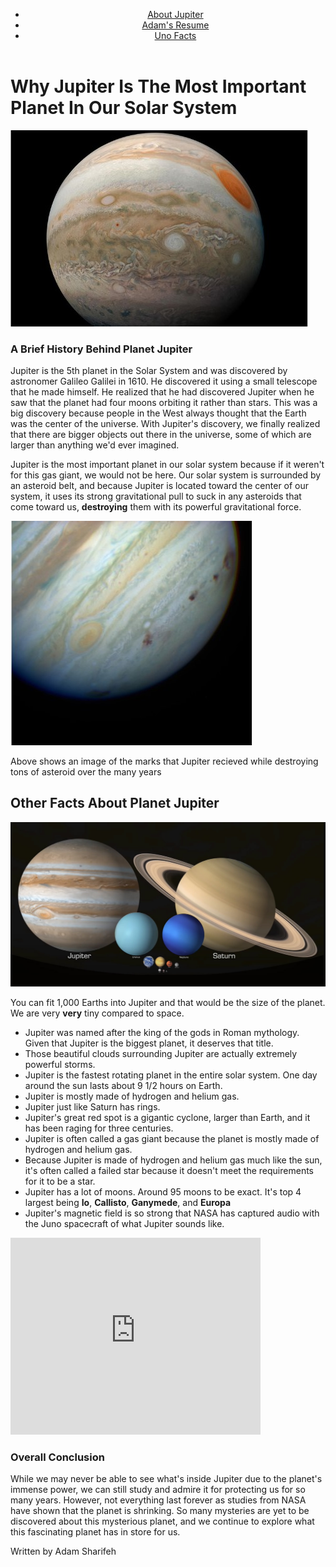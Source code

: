 <!Doctype html>
<html lang = "en">
<head>
  <meta charset="utf-8">
  <title>My Websites</title>
<body>
<header>
  <nav>
    <ul>
      <li><a href="jupiter.html">About Jupiter</a></li>
      <li><a href="esume.html">Adam's Resume</a></li>
      <li><a href="uno.html">Uno Facts</a></li>
    </ul>
  </nav>
</header>
  <h1>Why Jupiter Is The Most Important Planet In Our Solar System</h1>
  <img src="media/image1.jpg" alt="Image of Jupiter"/>
  <h3>A Brief History Behind Planet Jupiter</h3>
  <p>Jupiter is the 5th planet in the Solar System and was discovered by astronomer Galileo Galilei in 1610. He discovered it using a small telescope that he made himself. He realized that he had discovered Jupiter when he saw that the planet had four moons orbiting it rather than stars. This was a big discovery because people in the West always thought that the Earth was the center of the universe. With Jupiter's discovery, we finally realized that there are bigger objects out there in the universe, some of which are larger than anything we'd ever imagined.</p> 
  <p>Jupiter is the most important planet in our solar system because if it weren't for this gas giant, we would not be here. Our solar system is surrounded by an asteroid belt, and because Jupiter is located toward the center of our system, it uses its strong gravitational pull to suck in any asteroids that come toward us, <strong>destroying</strong> them with its powerful gravitational force.</p>
  <img src="media/image2.jpg" alt="Image of Jupiter"/>
  <p>Above shows an image of the marks that Jupiter recieved while destroying tons of asteroid over the many years</p>
  <h2>Other Facts About Planet Jupiter</h2>
  <img src="media/image3.jpg" alt="Image of Jupiter"/>
  <p>You can fit 1,000 Earths into Jupiter and that would be the size of the planet. We are very <strong>very</strong> tiny compared to space.</p>
<ul>
  <li>Jupiter was named after the king of the gods in Roman mythology. Given that Jupiter is the biggest planet, it deserves that title.</li>
  <li>Those beautiful clouds surrounding Jupiter are actually extremely powerful storms.</li>
  <li>Jupiter is the fastest rotating planet in the entire solar system. One day around the sun lasts about 9 1/2 hours on Earth.</li>
  <li>Jupiter is mostly made of hydrogen and helium gas.</li>
  <li>Jupiter just like Saturn has rings.</li>
  <li>Jupiter's great red spot is a gigantic cyclone, larger than Earth, and it has been raging for three centuries.</li>
  <li>Jupiter is often called a gas giant because the planet is mostly made of hydrogen and helium gas.</li>
  <li>Because Jupiter is made of hydrogen and helium gas much like the sun, it's often called a failed star because it doesn't meet the requirements for it to be a star.</li>
  <li>Jupiter has a lot of moons. Around 95 moons to be exact. It's top 4 largest being <strong>Io</strong>, <strong>Callisto</strong>, <strong>Ganymede</strong>, and <strong>Europa</strong></li> 
  <li>Jupiter's magnetic field is so strong that NASA has captured audio with the Juno spacecraft of what Jupiter sounds like.</li>
</ul>
    <iframe width="400" height="315" src="https://www.youtube.com/embed/e3fqE01YYWs?si=7IFdZLB1Tiov8kD7" title="YouTube video player" frameborder="0" allow="accelerometer; autoplay; clipboard-write; encrypted-media; gyroscope; picture-in-picture; web-share" referrerpolicy="strict-origin-when-cross-origin" allowfullscreen></iframe>
  <h3>Overall Conclusion</h3>
  <p>While we may never be able to see what's inside Jupiter due to the planet's immense power, we can still study and admire it for protecting us for so many years. However, not everything last forever as studies from NASA have shown that the planet is shrinking. So many mysteries are yet to be discovered about this mysterious planet, and we continue to explore what this fascinating planet has in store for us.</p>
  <p>Written by Adam Sharifeh</p>
</body>
</html>
